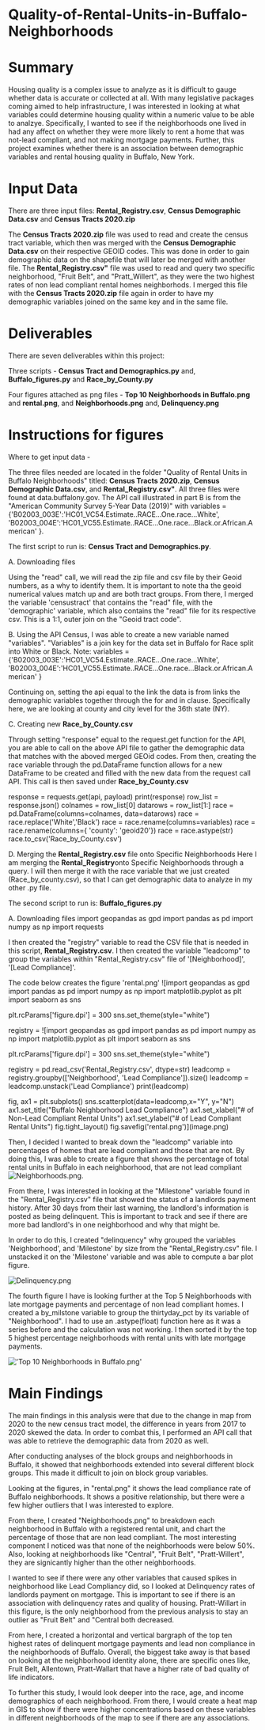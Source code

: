 # Quality-of-Rental-Units-in-Buffalo-Neighborhoods


# Summary

Housing quality is a complex issue to analyze as it is difficult to gauge whether data is accurate or collected at all. With many legislative packages coming aimed to help infrastructure, I was interested in looking at what variables could determine housing quality within a numeric value to be able to analzye. Specifically, I wanted to see if the neighborhoods one lived in had any affect on whether they were more likely to rent a home that was not-lead compliant, and not making mortgage payments. Further, this project examines whether there is an association between demographic variables and rental housing quality in Buffalo, New York.

# Input Data

There are three input files: **Rental_Registry.csv**, **Census Demographic Data.csv** and **Census Tracts 2020.zip**

The **Census Tracts 2020.zip** file was used to read and create the census tract variable, which then was merged with the **Census Demographic Data.csv** on their respective GEOID codes. This was done in order to gain demographic data on the shapefile that will later be merged with another file. 
The **Rental_Registry.csv"** file was used to read and query two specific neighborhood, "Fruit Belt", and "Pratt_Willert", as they were the two highest rates of non lead compliant rental homes neighborhods. I merged this file with the **Census Tracts 2020.zip** file again in order to have my demographic variables joined on the same key and in the same file. 

# Deliverables 

There are seven deliverables within this project:

Three scripts -  **Census Tract and Demographics.py** and, **Buffalo_figures.py** and **Race_by_County.py**

Four figures attached as png files - **Top 10 Neighborhoods in Buffalo.png** and **rental.png**, and **Neighborhoods.png** and, **Delinquency.png**



# Instructions for figures

Where to get input data - 

The three files needed are located in the folder "Quality of Rental Units in Buffalo Neighborhoods" titled: **Census Tracts 2020.zip**, **Census Demographic Data.csv**, and **Rental_Registry.csv"**. All three files were found at data.buffalony.gov. The API call illustrated in part B is from the "American Community Survey 5-Year Data (2019)" with 
variables = {'B02003_003E':'HC01_VC54.Estimate..RACE...One.race...White',
            'B02003_004E':'HC01_VC55.Estimate..RACE...One.race...Black.or.African.American'
            }.
            
  
The first script to run is: **Census Tract and Demographics.py**. 

A. Downloading files 

Using the "read" call, we will read the zip file and csv file by their Geoid numbers, as a why to identify them. It is important to note tha the geoid numerical values match up and are both tract groups. From there, I merged the variable 'censustract' that contains the "read" file, with the 'demographic' variable, which also contains the "read" file for its respective csv. This is a 1:1, outer join on the "Geoid tract code". 

B. Using the API Census, I was able to create a new variable named "variables". "Variables" is a join key for the data set in Buffalo for Race split into White or Black. 
Note: variables = {'B02003_003E':'HC01_VC54.Estimate..RACE...One.race...White',
            'B02003_004E':'HC01_VC55.Estimate..RACE...One.race...Black.or.African.American'
            }

Continuing on, setting the api equal to the link the data is from links the demographic variables together through the for and in clause. Specifically here, we are looking at county and city level for the 36th state (NY). 

C. Creating new **Race_by_County.csv**

Through setting "response" equal to the request.get function for the API, you are able to call on the above API file to gather the demographic data that matches with the aboved merged GEOid codes.
From then, creating the race variable through the pd.DataFrame function allows for a new DataFrame to be created and filled with the new data from the request call API. This call is then saved under **Race_by_County.csv**

response = requests.get(api, payload)
print(response)
row_list = response.json()
colnames = row_list[0]
datarows = row_list[1:]
race = pd.DataFrame(columns=colnames, data=datarows)
race = race.replace('White','Black')
race = race.rename(columns=variables)
race = race.rename(columns={ 'county': 'geoid20'})
race = race.astype(str)
race.to_csv('Race_by_County.csv')

D. Merging the **Rental_Registry.csv** file onto Specific Neighborhoods
Here I am merging the **Rental_Registry**onto Specific Neighborhoods through a query. I will then merge it with
the race variable that we just created (Race_by_county.csv), so that I can get demographic data to analyze in my other .py file.

The second script to run is: **Buffalo_figures.py**

A. Downloading files
import geopandas as gpd
import pandas as pd
import numpy as np 
import requests

I then created the "registry" variable to read the CSV file that is needed in this script, **Rental_Registry.csv**. I then created the variable "leadcomp" to group the variables within "Rental_Registry.csv" file of '[Neighborhood]', '[Lead Compliance]'.

The code below creates the figure 'rental.png'
![import geopandas as gpd
import pandas as pd
import numpy as np 
import matplotlib.pyplot as plt
import seaborn as sns

plt.rcParams['figure.dpi'] = 300
sns.set_theme(style="white")

registry = ![import geopandas as gpd
import pandas as pd
import numpy as np 
import matplotlib.pyplot as plt
import seaborn as sns

plt.rcParams['figure.dpi'] = 300
sns.set_theme(style="white")

registry = pd.read_csv('Rental_Registry.csv', dtype=str)
leadcomp = registry.groupby(['Neighborhood', 'Lead Compliance']).size()
leadcomp = leadcomp.unstack('Lead Compliance')
print(leadcomp)


fig, ax1 = plt.subplots()
sns.scatterplot(data=leadcomp,x="Y", y="N")
ax1.set_title("Buffalo Neighborhood Lead Compliance")
ax1.set_xlabel("# of Non-Lead Compliant Rental Units")
ax1.set_ylabel("# of Lead Compliant Rental Units")
fig.tight_layout()
fig.savefig('rental.png')](image.png)

Then, I decided I wanted to break down the "leadcomp" variable into percentages of homes that are lead compliant and those that are not. By doing this, I was able to create a figure that shows the percentage of total rental units in Buffalo in each neighborhood, that are not lead compliant
![Neighborhoods.png](image.png).

From there, I was interested in looking at the "Milestone" variable found in the "Rental_Registry.csv" file that showed the status of a landlords payment history. After 30 days from their last warning, the landlord's information is posted as being delinquent. This is important to track and see if there are more bad landlord's in one neighborhood and why that might be. 

In order to do this, I created "delinquency" why grouped the variables 'Neighborhood', and 'Milestone' by size from the "Rental_Registry.csv" file. I unstacked it on the 'Milestone' variable and was able to compute a bar plot figure. 

![Delinquency.png](image.png)


The fourth figure I have is looking further at the Top 5 Neighborhoods with late mortgage payments and percentage of non lead compliant homes.  I created a by_milstone variable to group the thirtyday_pct by its variable of "Neighborhood". I had to use an .astype(float) function here as it was a series before and the calculation was not working. I then sorted it by the top 5 highest percentage neighborhoods with rental units with late mortgage payments. 


!['Top 10 Neighborhoods in Buffalo.png'](image.png)

# Main Findings
The main findings in this analysis were that due to the change in map from 2020 to the new census tract model, the difference in years from 2017 to 2020 skewed the data. In order to combat this, I performed an API call that was able to retrieve the demographic data from 2020 as well. 

After conducting analyses of the block groups and neighborhoods in Buffalo, it showed that neighborhoods extended into several different block groups. This made it difficult to join on block group variables. 

Looking at the figures, in "rental.png" it shows the lead compliance rate of Buffalo neighborhoods. It shows a positive relationship, but there were a few higher outliers that I was interested to explore. 

From there, I created "Neighborhoods.png" to breakdown each neighborhood in Buffalo with a registered rental unit, and chart the percentage of those that are non lead compliant. The most interesting component I noticed was that none of the neighborhoods were below 50%. Also, looking at neighborhoods like "Central", "Fruit Belt", "Pratt-Willert", they are signicantly higher than the other neighborhoods. 

I wanted to see if there were any other variables that caused spikes in neighborhood like Lead Compliancy did, so I looked at Delinquency rates of landlords payment on mortgage. This is important to see if there is an association with delinquency rates and quality of housing. Pratt-Willart in this figure, is the only neighborhood from the previous analysis to stay an outlier as "Fruit Belt" and "Central both decreased. 

From here, I created a horizontal and vertical bargraph of the top ten highest rates of delinquent mortgage payments and lead non compliance in the neighborhoods of Buffalo. Overall, the biggest take away is that based on looking at the neighborhood identity alone, there are specific ones like, Fruit Belt, Allentown, Pratt-Wallart that have a higher rate of bad quality of life indicators. 

To further this study, I would look deeper into the race, age, and income demographics of each neighborhood. From there, I would create a heat map in GIS to show if there were higher concentrations based on these variables in different neighborhoods of the map to see if there are any associations.




